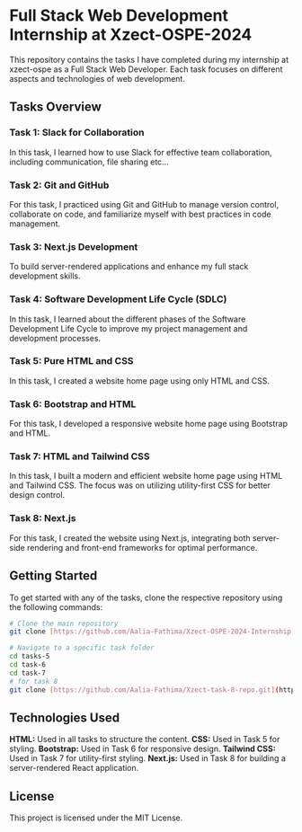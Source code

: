 # Full Stack Web Development Internship at Xzect-OSPE-2024

This repository contains the tasks I have completed during my internship at xzect-ospe as a Full Stack Web Developer. Each task focuses on different aspects and technologies of web development.

## Tasks Overview

### Task 1: Slack for Collaboration
In this task, I learned how to use Slack for effective team collaboration, including communication, file sharing etc...

### Task 2: Git and GitHub
For this task, I practiced using Git and GitHub to manage version control, collaborate on code, and familiarize myself with best practices in code management.

### Task 3: Next.js Development
To build server-rendered applications and enhance my full stack development skills.

### Task 4: Software Development Life Cycle (SDLC)
In this task, I learned about the different phases of the Software Development Life Cycle to improve my project management and development processes.

### Task 5: Pure HTML and CSS
In this task, I created a website home page using only HTML and CSS. 

### Task 6: Bootstrap and HTML
For this task, I developed a responsive website home page using Bootstrap and HTML.

### Task 7: HTML and Tailwind CSS
In this task, I built a modern and efficient website home page using HTML and Tailwind CSS. The focus was on utilizing utility-first CSS for better design control.

### Task 8: Next.js
For this task, I created the website using Next.js, integrating both server-side rendering and front-end frameworks for optimal performance.

## Getting Started

To get started with any of the tasks, clone the respective repository using the following commands:

```sh
# Clone the main repository
git clone [https://github.com/Aalia-Fathima/Xzect-OSPE-2024-Internship.git](https://github.com/Aalia-Fathima/Xzect-OSPE-2024-Internship.git)

# Navigate to a specific task folder
cd tasks-5
cd task-6
cd task-7
# for task 8
git clone [https://github.com/Aalia-Fathima/Xzect-task-8-repo.git](https://github.com/Aalia-Fathima/Xzect-task-8-repo.git)
```
## Technologies Used

**HTML:** Used in all tasks to structure the content.
**CSS:** Used in Task 5 for styling.
**Bootstrap:** Used in Task 6 for responsive design.
**Tailwind CSS:** Used in Task 7 for utility-first styling.
**Next.js:** Used in Task 8 for building a server-rendered React application.

## License
This project is licensed under the MIT License.

